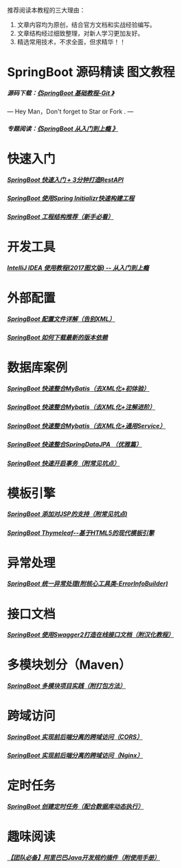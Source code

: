 
推荐阅读本教程的三大理由：
1. 文章内容均为原创，结合官方文档和实战经验编写。 
2. 文章结构经过细致整理，对新人学习更加友好。 
3. 精选常用技术，不求全面，但求精华！！

# SpringBoot 源码精读 图文教程

##### 源码下载：[《SpringBoot 基础教程-Git 》](https://github.com/yizhiwazi/springboot-socks)   

— Hey Man，Don't forget to Star or Fork . —

##### 专题阅读：[《SpringBoot 从入门到上瘾 》](http://www.jianshu.com/p/964370d9374e)


# 快速入门
##### [SpringBoot 快速入门 + 3分钟打造RestAPI](http://www.jianshu.com/p/17e0e55c88db)

##### [SpringBoot 使用Spring Initializr快速构建工程  ](http://www.jianshu.com/p/d2b08a671e27)

##### [SpringBoot 工程结构推荐（新手必看）](http://www.jianshu.com/p/6dcfe16d91d0)

# 开发工具
##### [IntelliJ IDEA 使用教程(2017图文版) -- 从入门到上瘾](http://www.jianshu.com/p/9c65b7613c30)

# 外部配置
##### [SpringBoot 配置文件详解（告别XML）](http://www.jianshu.com/p/60b34464ca58)

##### [SpringBoot 如何下载最新的版本依赖](http://www.jianshu.com/p/6654e9fec93b)


# 数据库案例
##### [SpringBoot 快速整合MyBatis（去XML化+初体验）](http://www.jianshu.com/p/fa89b59ade40)

##### [SpringBoot 快速整合Mybatis（去XML化+注解进阶）](http://www.jianshu.com/p/828d2bd12b2f)

##### [SpringBoot 快速整合Mybatis（去XML化+通用Service）](http://www.jianshu.com/p/4b4e75952e74)

##### [SpringBoot 快速整合SpringDataJPA （优雅篇）](http://www.jianshu.com/p/71087bafdcdd)

##### [SpringBoot 快速开启事务（附常见坑点）](http://www.jianshu.com/p/380a9d980ca5)

# 模板引擎
##### [SpringBoot 添加对JSP的支持（附常见坑点)](http://www.jianshu.com/p/de939365c472)

##### [SpringBoot Thymeleaf--基于HTML5的现代模板引擎](http://www.jianshu.com/p/8dc48fa74e7e)

# 异常处理
##### [SpringBoot 统一异常处理(附核心工具类-ErrorInfoBuilder)](http://www.jianshu.com/p/3998ea8b53a8)

# 接口文档
##### [SpringBoot 使用Swagger2打造在线接口文档（附汉化教程）](http://www.jianshu.com/p/7e543f0f0bd8)

# 多模块划分（Maven）
##### [SpringBoot 多模块项目实践（附打包方法）](http://www.jianshu.com/p/59ceea4f029d)

# 跨域访问
##### [SpringBoot 实现前后端分离的跨域访问（CORS）](http://www.jianshu.com/p/477e7eaa6c2f)

##### [SpringBoot 实现前后端分离的跨域访问（Nginx）](http://www.jianshu.com/p/520021853827)

# 定时任务

##### [SpringBoot 创建定时任务（配合数据库动态执行）](http://www.jianshu.com/p/d160f2536de7)

# 趣味阅读
##### [【团队必备】阿里巴巴Java开发规约插件（附使用手册）](http://www.jianshu.com/p/cd19d42b00c8)

